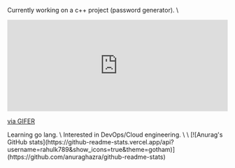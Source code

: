 Currently working on a c++ project (password generator). \
<div style="padding-top:41.600%;position:relative;"><iframe src="https://gifer.com/embed/Rnih" width="100%" height="100%" style='position:absolute;top:0;left:0;' frameBorder="0" allowFullScreen></iframe></div><p><a href="https://gifer.com">via GIFER</a></p>
Learning go lang. \
Interested in DevOps/Cloud engineering. \
\
[![Anurag's GitHub stats](https://github-readme-stats.vercel.app/api?username=rahulk789&show_icons=true&theme=gotham)](https://github.com/anuraghazra/github-readme-stats)

